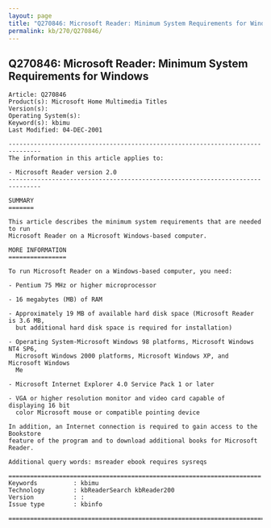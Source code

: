 ```yaml
---
layout: page
title: "Q270846: Microsoft Reader: Minimum System Requirements for Windows"
permalink: kb/270/Q270846/
---
```


## Q270846: Microsoft Reader: Minimum System Requirements for Windows

	Article: Q270846
	Product(s): Microsoft Home Multimedia Titles
	Version(s): 
	Operating System(s): 
	Keyword(s): kbimu
	Last Modified: 04-DEC-2001
	
	-------------------------------------------------------------------------------
	The information in this article applies to:
	
	- Microsoft Reader version 2.0 
	-------------------------------------------------------------------------------
	
	SUMMARY
	=======
	
	This article describes the minimum system requirements that are needed to run
	Microsoft Reader on a Microsoft Windows-based computer.
	
	MORE INFORMATION
	================
	
	To run Microsoft Reader on a Windows-based computer, you need:
	
	- Pentium 75 MHz or higher microprocessor
	
	- 16 megabytes (MB) of RAM
	
	- Approximately 19 MB of available hard disk space (Microsoft Reader is 3.6 MB,
	  but additional hard disk space is required for installation)
	
	- Operating System-Microsoft Windows 98 platforms, Microsoft Windows NT4 SP6,
	  Microsoft Windows 2000 platforms, Microsoft Windows XP, and Microsoft Windows
	  Me
	
	- Microsoft Internet Explorer 4.0 Service Pack 1 or later
	
	- VGA or higher resolution monitor and video card capable of displaying 16 bit
	  color Microsoft mouse or compatible pointing device
	
	In addition, an Internet connection is required to gain access to the Bookstore
	feature of the program and to download additional books for Microsoft Reader.
	
	Additional query words: msreader ebook requires sysreqs
	
	======================================================================
	Keywords          : kbimu 
	Technology        : kbReaderSearch kbReader200
	Version           : :
	Issue type        : kbinfo
	
	=============================================================================
	
